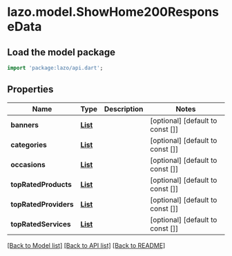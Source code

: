 # lazo.model.ShowHome200ResponseData

## Load the model package
```dart
import 'package:lazo/api.dart';
```

## Properties
Name | Type | Description | Notes
------------ | ------------- | ------------- | -------------
**banners** | [**List<Banner>**](Banner.md) |  | [optional] [default to const []]
**categories** | [**List<ShowHome200ResponseDataCategoriesInner>**](ShowHome200ResponseDataCategoriesInner.md) |  | [optional] [default to const []]
**occasions** | [**List<ShowHome200ResponseDataOccasionsInner>**](ShowHome200ResponseDataOccasionsInner.md) |  | [optional] [default to const []]
**topRatedProducts** | [**List<ProviderProduct>**](ProviderProduct.md) |  | [optional] [default to const []]
**topRatedProviders** | [**List<ProviderData>**](ProviderData.md) |  | [optional] [default to const []]
**topRatedServices** | [**List<ServiceShowData>**](ServiceShowData.md) |  | [optional] [default to const []]

[[Back to Model list]](../README.md#documentation-for-models) [[Back to API list]](../README.md#documentation-for-api-endpoints) [[Back to README]](../README.md)


